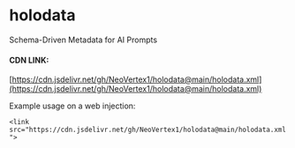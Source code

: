 # holodata
Schema-Driven Metadata for AI Prompts


#### CDN LINK:

[https://cdn.jsdelivr.net/gh/NeoVertex1/holodata@main/holodata.xml](https://cdn.jsdelivr.net/gh/NeoVertex1/holodata@main/holodata.xml)


Example usage on a web injection:

`<link src="https://cdn.jsdelivr.net/gh/NeoVertex1/holodata@main/holodata.xml">`

